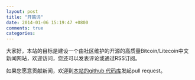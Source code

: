 ```yaml
---
layout: post
title: "开篇词"
date: 2014-01-06 15:19:47 +0800
comments: true
categories: 
---
```


大家好，本站的目标是建设一个由社区维护的开源的高质量Bitcoin/Litecoin中文新闻网站，欢迎访问，您还可以发表评论或通过RSS订阅。

如果您愿意贡献新闻，欢迎到[本站的github 代码库](https://github.com/zhenkyle/bitcoinnews_source)发起pull request。